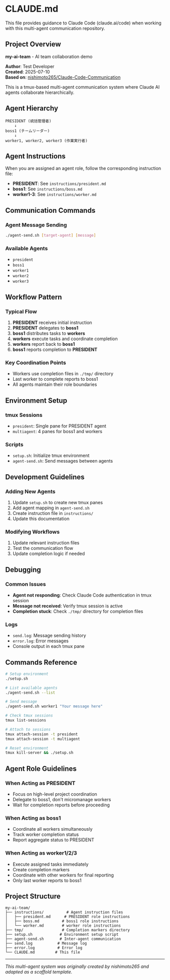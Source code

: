 # CLAUDE.md

This file provides guidance to Claude Code (claude.ai/code) when working with this multi-agent communication repository.

## Project Overview

**my-ai-team** - AI team collaboration demo

**Author**: Test Developer  
**Created**: 2025-07-10  
**Based on**: [nishimoto265/Claude-Code-Communication](https://github.com/nishimoto265/Claude-Code-Communication)

This is a tmux-based multi-agent communication system where Claude AI agents collaborate hierarchically.

## Agent Hierarchy

```
PRESIDENT (統括管理者)
    ↓
boss1 (チームリーダー)
    ↓
worker1, worker2, worker3 (作業実行者)
```

## Agent Instructions

When you are assigned an agent role, follow the corresponding instruction file:

- **PRESIDENT**: See `instructions/president.md`
- **boss1**: See `instructions/boss.md`  
- **worker1-3**: See `instructions/worker.md`

## Communication Commands

### Agent Message Sending
```bash
./agent-send.sh [target-agent] [message]
```

### Available Agents
- `president`
- `boss1`
- `worker1`
- `worker2`
- `worker3`

## Workflow Pattern

### Typical Flow
1. **PRESIDENT** receives initial instruction
2. **PRESIDENT** delegates to **boss1**
3. **boss1** distributes tasks to **workers**
4. **workers** execute tasks and coordinate completion
5. **workers** report back to **boss1**
6. **boss1** reports completion to **PRESIDENT**

### Key Coordination Points
- Workers use completion files in `./tmp/` directory
- Last worker to complete reports to boss1
- All agents maintain their role boundaries

## Environment Setup

### tmux Sessions
- `president`: Single pane for PRESIDENT agent
- `multiagent`: 4 panes for boss1 and workers

### Scripts
- `setup.sh`: Initialize tmux environment
- `agent-send.sh`: Send messages between agents

## Development Guidelines

### Adding New Agents
1. Update `setup.sh` to create new tmux panes
2. Add agent mapping in `agent-send.sh`
3. Create instruction file in `instructions/`
4. Update this documentation

### Modifying Workflows
1. Update relevant instruction files
2. Test the communication flow
3. Update completion logic if needed

## Debugging

### Common Issues
- **Agent not responding**: Check Claude Code authentication in tmux session
- **Message not received**: Verify tmux session is active
- **Completion stuck**: Check `./tmp/` directory for completion files

### Logs
- `send.log`: Message sending history
- `error.log`: Error messages
- Console output in each tmux pane

## Commands Reference

```bash
# Setup environment
./setup.sh

# List available agents
./agent-send.sh --list

# Send message
./agent-send.sh worker1 "Your message here"

# Check tmux sessions
tmux list-sessions

# Attach to sessions
tmux attach-session -t president
tmux attach-session -t multiagent

# Reset environment
tmux kill-server && ./setup.sh
```

## Agent Role Guidelines

### When Acting as PRESIDENT
- Focus on high-level project coordination
- Delegate to boss1, don't micromanage workers
- Wait for completion reports before proceeding

### When Acting as boss1
- Coordinate all workers simultaneously
- Track worker completion status
- Report aggregate status to PRESIDENT

### When Acting as worker1/2/3
- Execute assigned tasks immediately
- Create completion markers
- Coordinate with other workers for final reporting
- Only last worker reports to boss1

## Project Structure

```
my-ai-team/
├── instructions/          # Agent instruction files
│   ├── president.md      # PRESIDENT role instructions
│   ├── boss.md          # boss1 role instructions  
│   └── worker.md        # worker role instructions
├── tmp/                 # Completion markers directory
├── setup.sh            # Environment setup script
├── agent-send.sh       # Inter-agent communication
├── send.log           # Message log
├── error.log          # Error log
└── CLAUDE.md         # This file
```

---

*This multi-agent system was originally created by nishimoto265 and adapted as a scaffold template.*